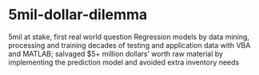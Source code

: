 # 5mil-dollar-dilemma
5mil at stake, first real world question
Regression models by data mining, processing and training decades of testing and application data with VBA and MATLAB; salvaged $5+ million dollars’ worth raw material by implementing the prediction model and avoided extra inventory needs
